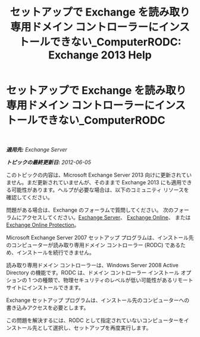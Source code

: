 ﻿---
title: 'セットアップで Exchange を読み取り専用ドメイン コントローラーにインストールできない_ComputerRODC: Exchange 2013 Help'
TOCTitle: セットアップで Exchange を読み取り専用ドメイン コントローラーにインストールできない_ComputerRODC
ms:assetid: 4934d755-65be-47e2-86b0-6ea1ab148a96
ms:mtpsurl: https://technet.microsoft.com/ja-jp/library/ms.exch.setupreadiness.computerrodc(v=EXCHG.150)
ms:contentKeyID: 48269450
ms.date: 04/24/2018
mtps_version: v=EXCHG.150
ms.translationtype: HT
---

# セットアップで Exchange を読み取り専用ドメイン コントローラーにインストールできない\_ComputerRODC

 

_**適用先:** Exchange Server_

_**トピックの最終更新日:** 2012-06-05_

このトピックの内容は、Microsoft Exchange Server 2013 向けに更新されていません。まだ更新されていませんが、そのままで Exchange 2013 にも適用できる可能性があります。ヘルプが必要な場合は、以下のコミュニティ リソースを確認してください。

問題がある場合は、Exchange のフォーラムで質問してください。 次のフォーラムにアクセスしてください。[Exchange Server](https://go.microsoft.com/fwlink/p/?linkid=60612)、 [Exchange Online](https://go.microsoft.com/fwlink/p/?linkid=267542)、 または [Exchange Online Protection](https://go.microsoft.com/fwlink/p/?linkid=285351)。

Microsoft Exchange Server 2007 セットアップ プログラムは、インストール先のコンピューターが読み取り専用ドメイン コントローラー (RODC) であるため、インストールを続行できません。

読み取り専用ドメイン コントローラーは、Windows Server 2008 Active Directory の機能です。RODC は、ドメイン コントローラー インストール オプションの 1 つの種類で、物理セキュリティのレベルが低い可能性があるリモート サイトにインストールできます。

Exchange セットアップ プログラムは、インストール先のコンピューターへの書き込みアクセスを必要とします。

この問題を解決するには、RODC として指定されていないコンピューターをインストール先として選択し、セットアップを再度実行します。

